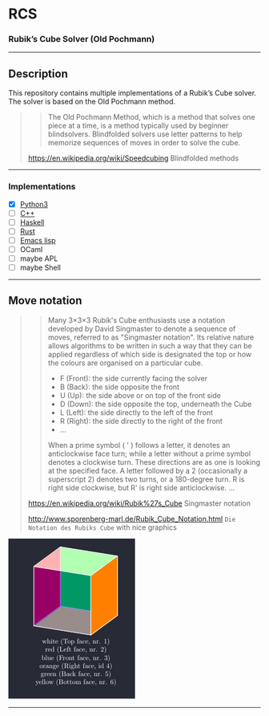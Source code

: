 # RCS

### Rubik’s Cube Solver (Old Pochmann)

----------

## Description

This repository contains multiple implementations of a Rubik’s Cube solver. The solver is based on the Old Pochmann method.

>> The Old Pochmann Method, which is a method that solves one piece at a time, is a method typically used by beginner blindsolvers.
>> Blindfolded solvers use letter patterns to help memorize sequences of moves in order to solve the cube.
> 
> https://en.wikipedia.org/wiki/Speedcubing Blindfolded methods

----------

### Implementations

- [x] [Python3](./py/)
- [ ] [C++](./cpp/)
- [ ] [Haskell](./rcs-hs/)  <!-- stack new rcs-hs --resolver ghc-9.2.8 -p 'category: "Rubik’s Cube Solver"' -->
- [ ] [Rust](./rcs-rs/)     <!-- cargo new rcs-rs -->
- [ ] [Emacs lisp](./el)
- [ ] OCaml
- [ ] maybe APL
- [ ] maybe Shell

<!-- no i will not add a java implementation!!! -->

----------

## Move notation 

>> Many 3×3×3 Rubik's Cube enthusiasts use a notation developed by David Singmaster
>> to denote a sequence of moves, referred to as "Singmaster notation". Its relative
>> nature allows algorithms to be written in such a way that they can be applied
>> regardless of which side is designated the top or how the colours are organised
>> on a particular cube.
>>
>> - F (Front): the side currently facing the solver
>> - B (Back): the side opposite the front
>> - U (Up): the side above or on top of the front side
>> - D (Down): the side opposite the top, underneath the Cube
>> - L (Left): the side directly to the left of the front
>> - R (Right): the side directly to the right of the front
>> - ...
>>
>> When a prime symbol ( ' ) follows a letter, it denotes an anticlockwise face turn;
>> while a letter without a prime symbol denotes a clockwise turn. These directions
>> are as one is looking at the specified face. A letter followed by a 2 
>> (occasionally a superscript 2) denotes two turns, or a 180-degree turn. R is right
>> side clockwise, but R' is right side anticlockwise. ...
>
> https://en.wikipedia.org/wiki/Rubik%27s_Cube Singmaster notation
>
> http://www.sporenberg-marl.de/Rubik_Cube_Notation.html `Die Notation des Rubiks Cube` with nice graphics

![cube image](./docs/cube.png)

<!--
\documentclass{minimal}
\usepackage{tikz,tikz-3dplot}

\usepackage{xcolor}
\pagecolor[RGB]{40,42,54}
\color{white}

\begin{document}
  \tdplotsetmaincoords{70}{115}
\begin{figure}
\centering
  \begin{tikzpicture}[scale=4,tdplot_main_coords]
    \coordinate (O) at (0,0,0);
    \tdplotsetcoord{P}{1.414213}{54.68636}{45}
    
    \draw[fill=green,fill opacity=1] (O) -- (Py) -- (Pyz) -- (Pz) -- cycle;
    \draw[fill=yellow,fill opacity=1] (O) -- (Px) -- (Pxy) -- (Py) -- cycle;
    \draw[fill=red,fill opacity=1] (O) -- (Px) -- (Pxz) -- (Pz) -- cycle;
    \draw[fill=white,fill opacity=0.7] (Pz) -- (Pyz) -- (P) -- (Pxz) -- cycle;
    \draw[fill=blue,fill opacity=0.4] (Px) -- (Pxy) -- (P) -- (Pxz) -- cycle;
    \draw[fill=orange,fill opacity=1] (Py) -- (Pxy) -- (P) -- (Pyz) -- cycle;

  \end{tikzpicture}
\caption{
\\white (Top face, nr. 1)\\
red (Left face, nr. 2)\\
blue (Front face, nr. 3)\\
orange (Right face, id 4)\\
green (Back face, nr. 5)\\
yellow (Bottom face, nr. 6)\\
} \label{fig:M1}
\end{figure}

\end{document}
-->

----------
